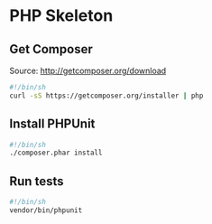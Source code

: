 # PHP Skeleton

## Get Composer

Source: http://getcomposer.org/download

```sh
#!/bin/sh
curl -sS https://getcomposer.org/installer | php
```

## Install PHPUnit

```sh
#!/bin/sh
./composer.phar install
```

## Run tests

```sh
#!/bin/sh
vendor/bin/phpunit
```

